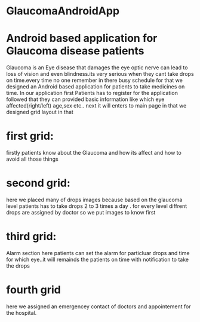 # GlaucomaAndroidApp
# Android based application for Glaucoma disease patients
Glaucoma is an Eye disease that damages the eye optic nerve can lead to loss of vision and even blindness.its very serious when they cant take drops on time.every time no one remember in there busy schedule
for that we designed an Android based application for patients to take medicines on time.
In our application first Patients has to register for the application followed that they can provided basic information like which eye affected(right/left) age,sex etc..
next it will enters to main page in that we designed grid layout in that 
# first grid:
firstly patients know about the Glaucoma and how its affect and how to avoid all those things
# second grid:
here we placed many of drops images because based on the glaucoma level patients has to take drops 2 to 3 times a day . for every level diffrent drops are assigned by doctor so we put images to know first
# third grid:
Alarm section here patients can set the alarm for particluar drops and time for which eye..it will remainds the patients on time with notification to take the drops
# fourth grid
here we assigned an emergencey contact of doctors and appointement for the hospital.


